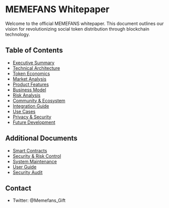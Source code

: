 # MEMEFANS Whitepaper

Welcome to the official MEMEFANS whitepaper. This document outlines our vision for revolutionizing social token distribution through blockchain technology.

## Table of Contents

* [Executive Summary](./executive-summary.md)
* [Technical Architecture](./technical-architecture.md)
* [Token Economics](./token-economics.md)
* [Market Analysis](./market-analysis.md)
* [Product Features](./product-features.md)
* [Business Model](./business-model.md)
* [Risk Analysis](./risk-analysis.md)
* [Community & Ecosystem](./community-ecosystem.md)
* [Integration Guide](./integration-guide.md)
* [Use Cases](./use-cases.md)
* [Privacy & Security](./privacy-security.md)
* [Future Development](./future-development.md)

## Additional Documents

* [Smart Contracts](./smart-contracts.md)
* [Security & Risk Control](./security-risk-control.md)
* [System Maintenance](./system-maintenance.md)
* [User Guide](./user-guide.md)
* [Security Audit](./security-audit.md)

## Contact

* Twitter: @Memefans_Gift
